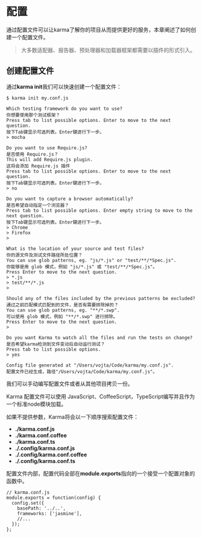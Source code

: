 # 配置

通过配置文件可以让karma了解你的项目从而提供更好的服务，本章阐述了如何创建一个配置文件。

> 大多数适配器、报告器、预处理器和加载器框架都需要以插件的形式引入。

## 创建配置文件

通过**karma init**我们可以快速创建一个配置文件：

```
$ karma init my.conf.js

Which testing framework do you want to use?
你想要使用那个测试框架？
Press tab to list possible options. Enter to move to the next question.
按下Tab键显示可选列表。Enter键进行下一步。
> mocha

Do you want to use Require.js?
是否使用 Require.js？
This will add Require.js plugin.
这将会添加 Require.js 插件
Press tab to list possible options. Enter to move to the next question.
按下Tab键显示可选列表。Enter键进行下一步。
> no

Do you want to capture a browser automatically?
是否希望自动指定一个浏览器？
Press tab to list possible options. Enter empty string to move to the next question.
按下Tab键显示可选列表。Enter键进行下一步。
> Chrome
> Firefox
>

What is the location of your source and test files?
你的源文件及测试文件路径所处位置？
You can use glob patterns, eg. "js/*.js" or "test/**/*Spec.js".
你能够是用 glob 模式，例如 "js/*.js" 或 "test/**/*Spec.js"。
Press Enter to move to the next question.
> *.js
> test/**/*.js
>

Should any of the files included by the previous patterns be excluded?
通过之前匹配模式匹配到的文件，是否有需要排除掉的？
You can use glob patterns, eg. "**/*.swp".
可以使用 glob 模式，例如 "**/*.swp" 进行排除。
Press Enter to move to the next question.
>

Do you want Karma to watch all the files and run the tests on change?
是否希望karma检测到文件变动后自动运行测试？
Press tab to list possible options.
> yes

Config file generated at "/Users/vojta/Code/karma/my.conf.js".
配置文件已经生成，路径"/Users/vojta/Code/karma/my.conf.js"。
```

我们可以手动编写配置文件或者从其他项目拷贝一份。

Karma 配置文件可以使用 JavaScript、CoffeeScript，TypeScript编写并且作为一个标准node模块加载。

如果不提供参数，Karma将会以一下顺序搜索配置文件：

* **./karma.conf.js**
* **./karma.conf.coffee**
* **./karma.conf.ts**
* **./.config/karma.conf.js**
* **./.config/karma.conf.coffee**
* **./.config/karma.conf.ts**

配置文件内部，配置代码全部在**module.exports**指向的一个接受一个配置对象的函数中。

```
// karma.conf.js
module.exports = function(config) {
  config.set({
    basePath: '../..',
    frameworks: ['jasmine'],
    //...
  });
};
```


